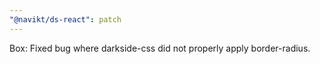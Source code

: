 ```yaml
---
"@navikt/ds-react": patch
---
```


Box: Fixed bug where darkside-css did not properly apply border-radius.
